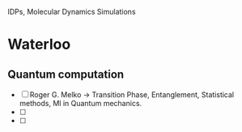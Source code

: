 IDPs, Molecular Dynamics Simulations


# Waterloo

## Quantum computation


- [ ] Roger G. Melko  -> Transition Phase, Entanglement, Statistical methods, Ml in Quantum mechanics. 
- [ ] 
- [ ] 